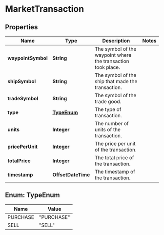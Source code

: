 

# MarketTransaction


## Properties

| Name | Type | Description | Notes |
|------------ | ------------- | ------------- | -------------|
|**waypointSymbol** | **String** | The symbol of the waypoint where the transaction took place. |  |
|**shipSymbol** | **String** | The symbol of the ship that made the transaction. |  |
|**tradeSymbol** | **String** | The symbol of the trade good. |  |
|**type** | [**TypeEnum**](#TypeEnum) | The type of transaction. |  |
|**units** | **Integer** | The number of units of the transaction. |  |
|**pricePerUnit** | **Integer** | The price per unit of the transaction. |  |
|**totalPrice** | **Integer** | The total price of the transaction. |  |
|**timestamp** | **OffsetDateTime** | The timestamp of the transaction. |  |



## Enum: TypeEnum

| Name | Value |
|---- | -----|
| PURCHASE | &quot;PURCHASE&quot; |
| SELL | &quot;SELL&quot; |



